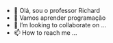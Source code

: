 - 👋 Olá, sou o professor Richard
- 🌱 Vamos aprender programação
- 💞️ I’m looking to collaborate on ...
- 📫 How to reach me ...

<!---
ProfRichard/ProfRichard is a ✨ special ✨ repository because its `README.md` (this file) appears on your GitHub profile.
You can click the Preview link to take a look at your changes.
--->
